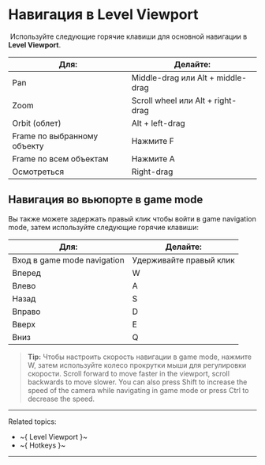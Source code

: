 # Навигация в Level Viewport
﻿
﻿Используйте следующие горячие клавиши для основной навигации в **Level Viewport**.

| Для:  | Делайте: |
| ------------- | ------------- |
| Pan  | Middle-drag или Alt + middle-drag  |
| Zoom  | Scroll wheel или Alt + right-drag |
| Orbit (облет)  | Alt + left-drag |
| Frame по выбранному объекту |  Нажмите F  |
| Frame по всем объектам  | Нажмите A  |
| Осмотреться  | Right-drag |


## Навигация во вьюпорте в game mode

Вы также можете задержать правый клик чтобы войти в game navigation mode, затем используйте следующие горячие клавиши:

| Для:  | Делайте: |
| ------------- | ------------- |
| Вход в game mode navigation  | Удерживайте правый клик  |
| Вперед  | W |
| Влево  | A |
| Назад  | S |
| Вправо  | D |
| Вверх  | E |
| Вниз  | Q |


> **Tip:** Чтобы настроить скорость навигации в game mode, нажмите W, затем используйте колесо прокрутки мыши для регулировки скорости. Scroll forward to move faster in the viewport, scroll backwards to move slower. You can also press Shift to increase the speed of the camera while navigating in game mode or press Ctrl to decrease the speed.

---
Related topics:
-	~{ Level Viewport }~
-	~{ Hotkeys }~
---
